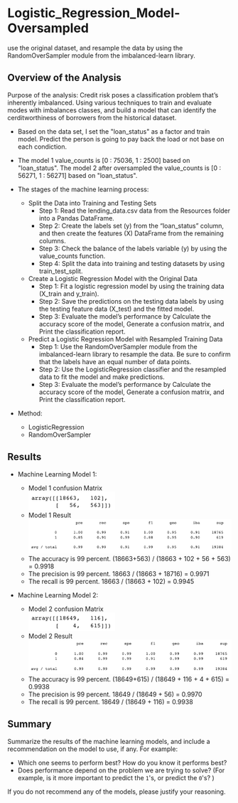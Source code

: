 # Logistic_Regression_Model-Oversampled
use the original dataset, and resample the data by using the RandomOverSampler module from the imbalanced-learn library.

## Overview of the Analysis

 Purpose of the analysis:
	Credit risk poses a classification problem that’s inherently imbalanced. Using various techniques to train and evaluate modes with imbalances classes, and build a model that can identify the cerditworthiness of borrowers from the historical dataset.
* Based on the data set, I set the "loan_status" as a factor and train model. Predict the person is going to pay back the load or not base on each condiction.
* The model 1 value_counts is [0 : 75036, 1 : 2500] based on "loan_status". The model 2 after oversampled the value_counts is [0 : 56271, 1 : 56271] based on "loan_status".
* The stages of the machine learning process:
	- Split the Data into Training and Testing Sets
		- Step 1: Read the lending_data.csv data from the Resources folder into a Pandas DataFrame.
		- Step 2: Create the labels set (y) from the “loan_status” column, and then create the features (X) DataFrame from the remaining columns.
		- Step 3: Check the balance of the labels variable (y) by using the value_counts function.
		- Step 4: Split the data into training and testing datasets by using train_test_split.
	- Create a Logistic Regression Model with the Original Data
		- Step 1: Fit a logistic regression model by using the training data (X_train and y_train).
		- Step 2: Save the predictions on the testing data labels by using the testing feature data (X_test) and the fitted model.
		- Step 3: Evaluate the model’s performance by Calculate the accuracy score of the model, Generate a confusion matrix, and Print the classification report.
	- Predict a Logistic Regression Model with Resampled Training Data
		- Step 1: Use the RandomOverSampler module from the imbalanced-learn library to resample the data. Be sure to confirm that the labels have an equal number of data points.
		- Step 2: Use the LogisticRegression classifier and the resampled data to fit the model and make predictions.
		- Step 3: Evaluate the model’s performance by Calculate the accuracy score of the model, Generate a confusion matrix, and Print the classification report.

* Method:
	- LogisticRegression
	- RandomOverSampler

## Results

* Machine Learning Model 1:

	- Model 1 confusion Matrix </br>
	![alt text](https://github.com/wf880180/LogisticRegressionModelOversampled/blob/main/Image/Model1Matrix.png)
	- Model 1 Result</br>
	![alt text](https://github.com/wf880180/LogisticRegressionModelOversampled/blob/main/Image/Model1Result.png)

	* The accuracy is 99 percent. (18663+563) / (18663 + 102 + 56 + 563) = 0.9918
	* The precision is 99 percent. 18663 / (18663 + 18716) = 0.9971
	* The recall is 99 percent. 18663 / (18663 + 102) = 0.9945


* Machine Learning Model 2:
	- Model 2 confusion Matrix </br>
	![alt text](https://github.com/wf880180/LogisticRegressionModelOversampled/blob/main/Image/Model2Matrix.png)
	- Model 2 Result</br>
	![alt text](https://github.com/wf880180/LogisticRegressionModelOversampled/blob/main/Image/Model2Result.png)

	* The accuracy is 99 percent. (18649+615) / (18649 + 116 + 4 + 615) = 0.9938
	* The precision is 99 percent. 18649 / (18649 + 56) = 0.9970
	* The recall is 99 percent. 18649 / (18649 + 116) = 0.9938

## Summary

Summarize the results of the machine learning models, and include a recommendation on the model to use, if any. For example:
* Which one seems to perform best? How do you know it performs best?
* Does performance depend on the problem we are trying to solve? (For example, is it more important to predict the `1`'s, or predict the `0`'s? )

If you do not recommend any of the models, please justify your reasoning.
